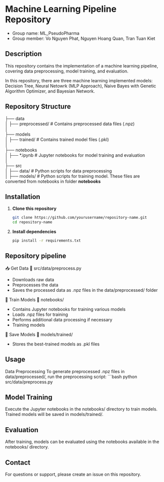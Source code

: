 # Machine Learning Pipeline Repository  
- Group name: ML_PseudoPharma  
- Group member: Vo Nguyen Phat, Nguyen Hoang Quan, Tran Tuan Kiet

## Description  
This repository contains the implementation of a machine learning pipeline, covering data preprocessing, model training, and evaluation.  

In this repository, there are three machine learning implemented models: Decision Tree, Neural Netowrk (MLP Approach), Naive Bayes with Genetic Algorithm Optimizer, and Bayesian Network.


## Repository Structure  
├── data  
│ ├── preprocessed/ # Contains preprocessed data files (.npz)  
│  
├── models  
│ ├── trained/ # Contains trained model files (.pkl)  
│  
├── notebooks  
│ ├── *.ipynb # Jupyter notebooks for model training and evaluation  
│  
├── src  
│ ├── data/ # Python scripts for data preprocessing  
│ ├── models/ # Python scripts for training model. These files are converted from notebooks in folder **notebooks**  


## Installation  
1. **Clone this repository**  
    ```bash
   git clone https://github.com/yourusername/repository-name.git
   cd repository-name

2. **Install dependencies**
    ```bash
   pip install -r requirements.txt

## Repository pipeline
📥 Get Data
📂 src/data/preprocess.py
- Downloads raw data
- Preprocesses the data
- Saves the processed data as .npz files in the data/preprocessed/ folder

🎯 Train Models
📂 notebooks/
- Contains Jupyter notebooks for training various models
- Loads .npz files for training
- Performs additional data processing if necessary
- Training models

💾 Save Models
📂 models/trained/
- Stores the best-trained models as .pkl files


## Usage
Data Preprocessing
To generate preprocessed .npz files in data/preprocessed/, run the preprocessing script:
    ```bash
    python src/data/preprocess.py

## Model Training
Execute the Jupyter notebooks in the notebooks/ directory to train models. Trained models will be saved in models/trained/.

## Evaluation
After training, models can be evaluated using the notebooks available in the notebooks/ directory.

## Contact
For questions or support, please create an issue on this repository.
